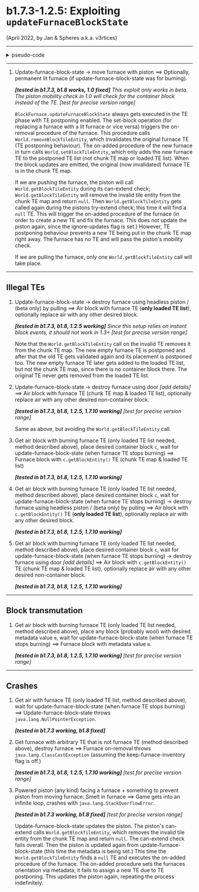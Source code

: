 # b1.7.3-1.2.5: Exploiting `updateFurnaceBlockState`

(April 2022, by Jan & Spheres a.k.a. v3rtices)

---

<details><summary>pseudo-code</summary>

```
updateFurnaceBlockState burning, blockPos:
    metadata   = getBlockMetadata   blockPos
    tileEntity = getBlockTileEntity blockPos
    
    # flag that prevents destroyed furnaces from dropping items
    set keepFurnaceInventory
    
    if burning then setBlockWithNotify blockPos litFurnace
               else setBlockWithNotify blockPos    furnace
    
    clear keepFurnaceInventory
    
    setBlockMetadataWithNotify blockPos metadata
    
    # ONLY b1.8+ --
    if tileEntity == null then return
    # --
    
    validateTileEntity     tileEntity
    setBlockTileEntity pos tileEntity
```
</details>

---

1. Update-furnace-block-state &rarr; move furnace with piston
    &xrArr; Optionally, permanent lit furnace (if update-furnace-block-state was for burning).

    ___\[tested in b1.7.3, b1.8 works, 1.0 fixed\]___ _This exploit only works in beta. The piston mobility check in 1.0 will check for the container block instead of the TE._ _\[test for precise version range\]_

    `BlockFurnace.updateFurnaceBlockState` always gets executed in the TE phase with TE postponing enabled. The set-block operation (for replacing a furnace with a lit furnace or vice versa) triggers the on-removal procedure of the furnace. This procedure calls `World.removeBlockTileEntity`, which invalidates the original furnace TE (TE postponing behaviour). The on-added procedure of the new furnace in turn calls `World.setBlockTileEntity`, which only adds the new furnace TE to the postponed TE list (not chunk TE map or loaded TE list). When the block updates are emitted, the original (now invalidated) furnace TE is in the chunk TE map.
    
    If we are pushing the furnace, the piston will call `World.getBlockTileEntity` during its can-extend check; `World.getBlockTileEntity` will remove the invalid tile entity from the chunk TE map and return `null`. Then `World.getBlockTileEntity` gets called again during the pistons try-extend check; this time it will find a `null` TE. This will trigger the on-added procedure of the furnace (in order to create a new TE and fix the furnace. This does not update the piston again, since the ignore-updates flag is set.) However, TE postponing behaviour prevents a new TE being put in the chunk TE map right away. The furnace has no TE and will pass the piston's mobility check.
    
    If we are pulling the furnace, only one `World.getBlockTileEntity` call will take place.

---

## Illegal TEs

1. Update-furnace-block-state &rarr; destroy furnace using headless piston / (beta only) by pulling
    &xrArr; Air block with furnace TE (__only loaded TE list__), optionally replace air with any other desired block.

    ___\[tested in b1.7.3, b1.8, 1.2.5 working\]___ _Since this setup relies on instant block events, it should not work in 1.3+_ _\[test for precise version range\]_
    
    Note that the `World.getBlockTileEntity` call on the invalid TE removes it from the chunk TE map. The new empty furnace TE is postponed and after that the old TE gets validated again and its placement is postponed too. The new empty furnace TE later gets added to the loaded TE list, but not the chunk TE map, since there is no container block there. The original TE never gets removed from the loaded TE list.

2. Update-furnace-block-state &rarr; destroy furnace using door _\[add details\]_
    &xrArr; Air block with furnace TE (chunk TE map & loaded TE list), optionally replace air with any other desired non-container block.
    
    ___\[tested in b1.7.3, b1.8, 1.2.5, 1.7.10 working\]___ _\[test for precise version range\]_
    
    Same as above, but avoiding the `World.getBlockTileEntity` call.

3. Get air block with burning furnace TE (only loaded TE list needed, method described above), place desired container block `c`, wait for update-furnace-block-state (when furnace TE stops burning)
    &xrArr; Furnace block with `c.getBlockEntity()` TE (chunk TE map & loaded TE list)
    
    ___\[tested in b1.7.3, b1.8, 1.2.5, 1.7.10 working\]___

4. Get air block with burning furnace TE (only loaded TE list needed, method described above), place desired container block `c`, wait for update-furnace-block-state (when furnace TE stops burning) &rarr; destroy furnace using headless piston / (beta only) by pulling
    &xrArr; Air block with `c.getBlockEntity()` TE (__only loaded TE list__), optionally replace air with any other desired block.
    
    ___\[tested in b1.7.3, b1.8, 1.2.5, 1.7.10 working\]___

5. Get air block with burning furnace TE (only loaded TE list needed, method described above), place desired container block `c`, wait for update-furnace-block-state (when furnace TE stops burning) &rarr; destroy furnace using door _\[add details\]_
    &xrArr; Air block with `c.getBlockEntity()` TE (chunk TE map & loaded TE list), optionally replace air with any other desired non-container block.
    
    ___\[tested in b1.7.3, b1.8, 1.2.5, 1.7.10 working\]___

---

## Block transmutation

1. Get air block with burning furnace TE (only loaded TE list needed, method described above), place any block (probably wool) with desired metadata value `m`, wait for update-furnace-block-state (when furnace TE stops burning)
    &xrArr; Furnace block with metadata value `m`.
    
    ___\[tested in b1.7.3, b1.8, 1.2.5, 1.7.10 working\]___ _\[test for precise version range\]_

---

## Crashes

1. Get air with furnace TE (only loaded TE list, method described above), wait for update-furnace-block-state (when furnace TE stops burning)
    &xrArr; Update-furnace-block-state throws `java.lang.NullPointerException`.

    ___\[tested in b1.7.3 working, b1.8 fixed\]___

2. Get furnace with arbitrary TE that is not furnace TE (method described above), destroy furnace
    &xrArr; Furnace on-removal throws `java.lang.ClassCastException` (assuming the keep-furnace-inventory flag is off.)

    ___\[tested in b1.7.3, b1.8, 1.2.5, 1.7.10 working\]___ _\[test for precise version range\]_

3. Powered piston (any kind) facing a furnace + something to prevent piston from moving furnace: Smelt in furnace
    &xrArr; Game gets into an infinite loop, crashes with `java.lang.StackOverflowError`.

    ___\[tested in b1.7.3 working, b1.8 fixed\]___ _\[test for precise version range\]_
    
    Update-furnace-block-state updates the piston. The piston's can-extend calls `World.getBlockTileEntity`, which removes the invalid tile entity from the chunk TE map and return `null`. The can-extend check fails overall. Then the piston is updated again from update-furnace-block-state (this time the metadata is being set.) This time the `World.getBlockTileEntity` finds a `null` TE and executes the on-added procedure of the furnace. The on-added procedure sets the furnaces orientation via metadata; it fails to assign a new TE due to TE postponing. This updates the piston again, repeating the process indefinitely.
